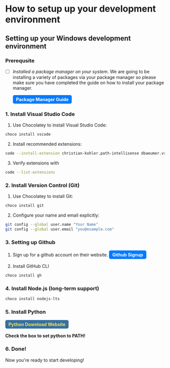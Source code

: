 # How to setup up your development environment 

## Setting up your Windows development environment

### Prerequsite
- [ ] *Installed a package manager on your system*. We are going to be installing a variety of packages via your package manager so please make sure you have completed the guide on how to install your package manager. 

   <a href="how-to-install-package-managers.md" style="display: inline-block; padding: 5px 10px; font-size: 14px; font-weight: bold; color: white; background-color: #007bff; text-decoration: none; border-radius: 5px;">Package Manager Guide</a>

### 1. Install Visual Studio Code 

1. Use Chocolatey to install Visual Studio Code:
```bash
choco install vscode
```
2. Install recommended extensions: 
```bash
code --install-extension christian-kohler.path-intellisense dbaeumer.vscode-eslint dsznajder.es7-react-js-snippets infeng.vscode-react-typescript ms-python.debugpy ms-python.isort ms-python.python ms-python.vscode-pylance ms-vscode.js-debug-nightly ms-vscode.vscode-typescript-next msjsdiag.vscode-react-native pkief.material-icon-theme shd101wyy.markdown-preview-enhanced streetsidesoftware.code-spell-checker xabikos.javascriptsnippets zhang-renyang.vscode-react
```
3. Verify extensions with
```bash
code --list-extensions
```


### 2. Install Version Control (Git)

1. Use Chocolatey to install Git:
```bash
choco install git
```
2. Configure your name and email explicitly:
```bash
git config --global user.name "Your Name"
git config --global user.email "you@example.com"
```

### 3. Setting up Github 
1. Sign up for a github account on their website.
<a href="https://github.com/" style="display: inline-block; padding: 5px 10px; font-size: 14px; font-weight: bold; color: white; background-color: #007bff; text-decoration: none; border-radius: 5px;">Github Signup</a>

2. Install GitHub CLI
```bash
choco install gh
```

### 4. Install Node.js (long-term support)
```bash
choco install nodejs-lts
```

### 5. Install Python

<a href="https://www.python.org/downloads/" style="display: inline-block; padding: 5px 10px; font-size: 14px; font-weight: bold; color: #f9df5c; background-color: #3570a0; text-decoration: none; border-radius: 5px;">Python Download Website</a>

**Check the box to set python to PATH!**

### 6. Done!
Now you're ready to start developing!
